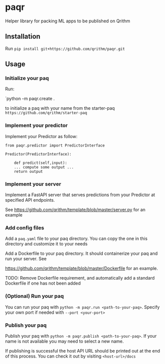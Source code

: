 # paqr

Helper library for packing ML apps to be published on Qrithm

## Installation

Run `pip install git+https://github.com/qrithm/paqr.git`

## Usage

### Initialize your paq

Run:

`python -m paqr.create . <your-paq-name>

to initialize a paq with your name from the starter-paq `https://github.com/qrithm/starter-paq`

### Implement your predictor

Implement your Predictor as follow:

```
from paqr.predictor import PredictorInterface

Predictor(PredictorInterface):

    def predict(self,input):
    ... compute some output ...
    return output
```

### Implement your server

Implement a FastAPI server that serves predictions from your Predictor at specified API endpoints.

See https://github.com/qrithm/template/blob/master/server.py for an example

### Add config files

Add a `paq.yaml` file to your paq directory. You can copy the one in this directory and customize it to your needs

Add a Dockerfile to your paq directory. It should containerize your paq and run your server. See

https://github.com/qrithm/template/blob/master/Dockerfile for an example.

TODO: Remove Dockerfile requirement, and automatically add a standard Dockerfile if one has not been added

### (Optional) Run your paq

You can run your paq with `python -m paqr.run <path-to-your-paq>`. Specify your own port if needed with `--port <your-port>`

### Publish your paq

Publish your paq with `python -m paqr.publish <path-to-your-paq>`. If your name is not available you may need to select a new name.

If publishing is successful the host API URL should be printed out at the end of this process. You can check it out by visiting `<host-url>/docs`
